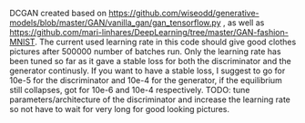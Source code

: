 DCGAN created based on https://github.com/wiseodd/generative-models/blob/master/GAN/vanilla_gan/gan_tensorflow.py , as well as https://github.com/mari-linhares/DeepLearning/tree/master/GAN-fashion-MNIST. The current used learning 
rate in this code should give good clothes pictures after 500000 number of batches run. Only the learning rate has been tuned so far as it 
gave a stable loss for both the discriminator and the generator continusly. If you want to have a stable loss, I suggest to go for 10e-5 for
the discriminator and 10e-4 for the generator, if the equilibrium still collapses, got for 10e-6 and 10e-4 respectively.
TODO: tune parameters/architecture of the discriminator and increase the learning rate so not have to wait for very long for good looking pictures.
